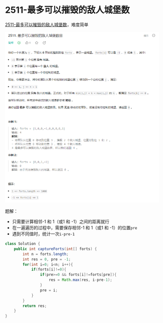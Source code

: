# 2511-最多可以摧毁的敌人城堡数

[2511-最多可以摧毁的敌人城堡数](https://leetcode.cn/problems/maximum-enemy-forts-that-can-be-captured/description/?envType=daily-question&envId=2023-09-02)，难度简单

![image-20230902004329902](https://raw.githubusercontent.com/lqyspace/mypic/master/PicBed/202309020043306.png)

题解：

- 只需要计算相邻-1 和 1（或1 和 -1）之间的距离就行
- 在一遍遍历的过程中，需要保存相邻-1 和 1（或1 和 -1）的位置`pre`
- 遇到不同值时，统计一次`i-pre-1`

```java
class Solution {
    public int captureForts(int[] forts) {
        int n = forts.length;
        int res = 0, pre = -1;
        for(int i=0; i<n; i++){
            if(forts[i]!=0){
                if(pre>=0 && forts[i]!=forts[pre]){
                    res = Math.max(res, i-pre-1);
                }
                pre = i;
            }
        }
        return res;
    }
}
```

